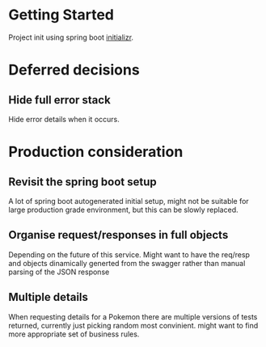 # Getting Started

Project init using spring boot [initializr](https://start.spring.io/).

# Deferred decisions
 ## Hide full error stack
Hide error details when it occurs. 


# Production consideration
 ## Revisit the spring boot setup
A lot of spring boot autogenerated initial setup, might not be suitable for large production grade environment, but this can be slowly replaced.
 ## Organise request/responses in full objects
Depending on the future of this service. Might want to have the req/resp and objects dinamically generted from the swagger rather than manual parsing of the JSON response
 ## Multiple details
When requesting details for a Pokemon there are multiple versions of tests returned, currently just picking random most convinient. might want to find more appropriate set of business rules.